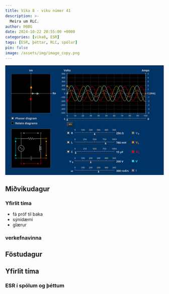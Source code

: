```yaml
---
title: Vika 8 - viku númer 41
description: >-
  Meira um RLC.
author: ÞBBG
date: 2024-10-22 20:55:00 +0000
categories: [vika8, ESR]
tags: [ESR, þéttar, RLC, spólur]
pin: false
image: /assets/img/image_copy.png
---
```

![alt text](/assets/img/image_copy.png)
## Miðvikudagur





### Yfirlit tíma

- fá próf til baka
- sýnidæmi
- glærur

### verkefnavinna


## Föstudagur

## Yfirlit tíma

### ESR í spólum og þéttum


